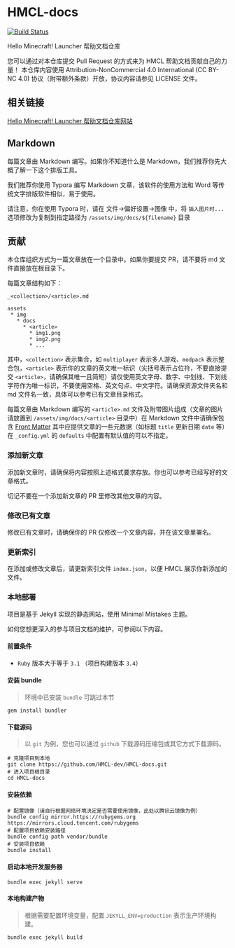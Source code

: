 # HMCL-docs

[![Build Status](https://drone.hmcl.net/api/badges/huanghongxun/HMCL-docs/status.svg)](https://drone.hmcl.net/huanghongxun/HMCL-docs)

Hello Minecraft! Launcher 帮助文档仓库

您可以通过对本仓库提交 Pull Request 的方式来为 HMCL 帮助文档贡献自己的力量！
本仓库内容使用 Attribution-NonCommercial 4.0 International (CC BY-NC 4.0) 协议（附带额外条款）开放，协议内容请参见 LICENSE 文件。

## 相关链接

[Hello Minecraft! Launcher 帮助文档仓库网站](https://docs.hmcl.net)

## Markdown

每篇文章由 Markdown 编写。如果你不知道什么是 Markdown，我们推荐你先大概了解一下这个排版工具。

我们推荐你使用 Typora 编写 Markdown 文章，该软件的使用方法和 Word 等传统文字排版软件相似，易于使用。

请注意，你在使用 Typora 时，请在 文件->偏好设置->图像 中，将 `插入图片时...` 选项修改为复制到指定路径为 `/assets/img/docs/${filename}` 目录

## 贡献

本仓库组织方式为一篇文章放在一个目录中。如果你要提交 PR，请不要将 md 文件直接放在根目录下。

每篇文章结构如下：
```
_<collection>/<article>.md

assets
 * img
   * docs
     * <article>
       * img1.png
       * img2.png
       * ...
```

其中，`<collection>` 表示集合，如 `multiplayer` 表示多人游戏、`modpack` 表示整合包，`<article>` 表示你的文章的英文唯一标识（尖括号表示占位符，不要直接提交 `<article>`，请确保其唯一且简短）请仅使用英文字母、数字、中划线、下划线字符作为唯一标识，不要使用空格、英文句点、中文字符。请确保资源文件夹名和 md 文件名一致，具体可以参考已有文章目录格式。

每篇文章由 Markdown 编写的 `<article>.md` 文件及附带图片组成（文章的图片请放置到 `/assets/img/docs/<article>` 目录中）在 Markdown 文件中请确保包含 [Front Matter](https://jekyllrb.com/docs/front-matter/) 其中应提供文章的一些元数据（如标题 `title` 更新日期 `date` 等）在 `_config.yml` 的 `defaults` 中配置有默认值的可以不指定。

### 添加新文章

添加新文章时，请确保将内容按照上述格式要求存放。你也可以参考已经写好的文章格式。

切记不要在一个添加新文章的 PR 里修改其他文章的内容。

### 修改已有文章

修改已有文章时，请确保你的 PR 仅修改一个文章内容，并在该文章里署名。

### 更新索引

在添加或修改文章后，请更新索引文件 `index.json`，以便 HMCL 展示你新添加的文件。

### 本地部署

项目是基于 Jekyll 实现的静态网站，使用 Minimal Mistakes 主题。

如何您想更深入的参与项目文档的维护，可参阅以下内容。

#### 前置条件

- `Ruby` 版本大于等于 `3.1` （项目构建版本 `3.4`）

#### 安装 bundle

> 环境中已安装 `bundle` 可跳过本节

```shell
gem install bundler
```

#### 下载源码

> 以 `git` 为例，您也可以通过 `github` 下载源码压缩包或其它方式下载源码。

```shell
# 克隆项目到本地
git clone https://github.com/HMCL-dev/HMCL-docs.git
# 进入项目根目录
cd HMCL-docs
```

#### 安装依赖

```shell
# 配置镜像（请自行根据网络环境决定是否需要使用镜像，此处以腾讯云镜像为例）
bundle config mirror.https://rubygems.org https://mirrors.cloud.tencent.com/rubygems
# 配置项目依赖安装路径
bundle config path vendor/bundle
# 安装项目依赖
bundle install
```

#### 启动本地开发服务器

```shell
bundle exec jekyll serve
```

#### 本地构建产物

> 根据需要配置环境变量，配置 `JEKYLL_ENV=production` 表示生产环境构建。

```shell
bundle exec jekyll build
```
